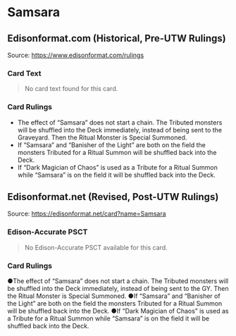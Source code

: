 # Samsara

## Edisonformat.com (Historical, Pre-UTW Rulings)

Source: https://www.edisonformat.com/rulings

### Card Text

> No card text found for this card.

### Card Rulings

*   The effect of “Samsara” does not start a chain. The Tributed monsters will be shuffled into the Deck immediately, instead of being sent to the Graveyard. Then the Ritual Monster is Special Summoned.
*   If “Samsara” and “Banisher of the Light” are both on the field the monsters Tributed for a Ritual Summon will be shuffled back into the Deck.
*   If “Dark Magician of Chaos” is used as a Tribute for a Ritual Summon while “Samsara” is on the field it will be shuffled back into the Deck.

## Edisonformat.net (Revised, Post-UTW Rulings)

Source: https://edisonformat.net/card?name=Samsara

### Edison-Accurate PSCT

> No Edison-Accurate PSCT available for this card.

### Card Rulings

●The effect of “Samsara” does not start a chain. The Tributed monsters will be shuffled into the Deck immediately, instead of being sent to the GY. Then the Ritual Monster is Special Summoned.
●If “Samsara” and “Banisher of the Light” are both on the field the monsters Tributed for a Ritual Summon will be shuffled back into the Deck.
●If “Dark Magician of Chaos” is used as a Tribute for a Ritual Summon while “Samsara” is on the field it will be shuffled back into the Deck.
            